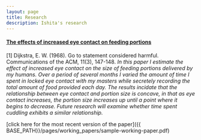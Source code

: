 ```yaml
---
layout: page
title: Research
description: Ishita's research
---
```




#### <u>The effects of increased eye contact on feeding portions</u>
<a id="1">[1]</a> 
Dijkstra, E. W. (1968). 
Go to statement considered harmful. 
Communications of the ACM, 11(3), 147-148.
*In this paper I estimate the effect of increased eye contact on the size of feeding portions delivered by my humans. Over a period of several months I varied the amount of time I spent in locked eye contact with my masters while secretely recording the total amount of food provided each day. The results incidate that the relationship between eye contact and portion size is concave, in that as eye contact increases, the portion size increases up until a point where it begins to decrease. Future research will examine whether time spent cuddling exhibits a similar relationship.*

[click here for the most recent version of the paper]({{ BASE_PATH}}/pages/working_papers/sample-working-paper.pdf)


<!-- Note: this is how to write a comment in HTML. Everything in here won't show up on your webpage.-->

<!--
To increase the size of the title, use fewer # in front of the paper title.
To decrease the size of the title, use more #. 
To remove the italics, remove the * before and after the description
To remove the underline from the title, remove the <u> tags (<u> and </u>)
-->